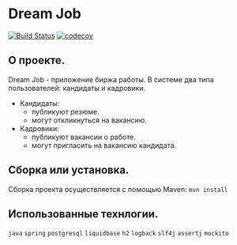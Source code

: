 # Dream Job

[![Build Status](https://app.travis-ci.com/mikhail43435/job4j_dreamjob.svg?branch=main)](https://app.travis-ci.com/github/mikhail43435/job4j_dreamjob)
[![codecov](https://codecov.io/gh/mikhail43435/job4j_dreamjob/branch/master/graph/badge.svg)](https://codecov.io/gh/mikhail43435/job4j_dreamjob)
## О проекте. 
Dream Job - приложение биржа работы.
В системе два типа пользователей: кандидаты и кадровики.
- Кандидаты: 
  - публикуют резюме. 
  - могут откликнуться на вакансию.
- Кадровики: 
  - публикуют вакансии о работе. 
  - могут пригласить на вакансию кандидата.

## Сборка или установка. 
Сборка проекта осуществляется с помощью Maven:
`mvn install`

## Использованные технлогии. 
`java` `spring` `postgresql` `liquidbase` `h2` `logback` `slf4j` `assertj` `mockito`